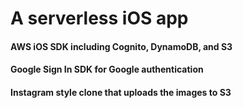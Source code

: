 # A serverless iOS app


#### AWS iOS SDK including Cognito, DynamoDB, and S3

#### Google Sign In SDK for Google authentication

#### Instagram style clone that uploads the images to S3
